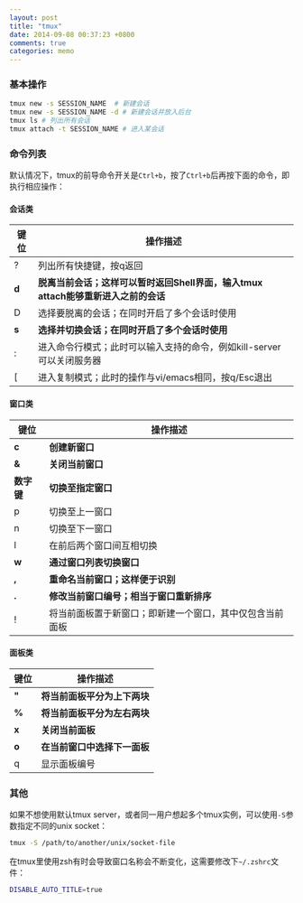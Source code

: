 ```yaml
---
layout: post
title: "tmux"
date: 2014-09-08 00:37:23 +0800
comments: true
categories: memo
---
```


### 基本操作

```bash
tmux new -s SESSION_NAME  # 新建会话
tmux new -s SESSION_NAME -d # 新建会话并放入后台
tmux ls # 列出所有会话
tmux attach -t SESSION_NAME # 进入某会话
```

<!--more-->

### 命令列表

默认情况下，tmux的前导命令开关是`Ctrl+b`，按了`Ctrl+b`后再按下面的命令，即执行相应操作：

#### 会话类

|键位|操作描述|
|------|-----|
|?|列出所有快捷键，按q返回|
|__d__ | __脱离当前会话；这样可以暂时返回Shell界面，输入tmux attach能够重新进入之前的会话__ |
|D|选择要脱离的会话；在同时开启了多个会话时使用|
| __s__| __选择并切换会话；在同时开启了多个会话时使用__|
|:|进入命令行模式；此时可以输入支持的命令，例如kill-server可以关闭服务器|
|[|进入复制模式；此时的操作与vi/emacs相同，按q/Esc退出|

#### 窗口类

|键位|操作描述|
|------|-----|
| __c__ | __创建新窗口__ |
| __&__ | __关闭当前窗口__ |
| __数字键__ | __切换至指定窗口__ |
|p|切换至上一窗口|
|n|切换至下一窗口|
|l|在前后两个窗口间互相切换|
| __w__ | __通过窗口列表切换窗口__ |
| __,__ | __重命名当前窗口；这样便于识别__ |
| __.__ | __修改当前窗口编号；相当于窗口重新排序__ |
|!|将当前面板置于新窗口；即新建一个窗口，其中仅包含当前面板|

#### 面板类

|键位|操作描述|
|------|-----|
| __"__ | __将当前面板平分为上下两块__ |
| __%__ | __将当前面板平分为左右两块__ |
| __x__ | __关闭当前面板__ |
| __o__ | __在当前窗口中选择下一面板__ |
|q|显示面板编号|

### 其他

如果不想使用默认tmux server，或者同一用户想起多个tmux实例，可以使用`-S`参数指定不同的unix socket：

```bash
tmux -S /path/to/another/unix/socket-file
```

在tmux里使用zsh有时会导致窗口名称会不断变化，这需要修改下`~/.zshrc`文件：

```bash
DISABLE_AUTO_TITLE=true
```

